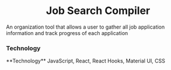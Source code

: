 <h1 align="center">Job Search Compiler</h1>

An organization tool that allows a user to gather all job application information and track progress of each application

<h3> Technology </h3>
**Technology**
JavaScript, React, React Hooks, Material UI, CSS
